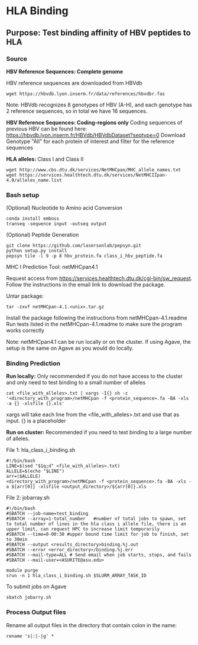 # HLA Binding

## Purpose: Test binding affinity of HBV peptides to HLA

### Source 
**HBV Reference Sequences: Complete genome**

HBV reference sequences are downloaded from HBVdb
```
wget https://hbvdb.lyon.inserm.fr/data/references/hbvdbr.fas
```
Note: HBVdb recognizes 8 genotypes of HBV (A-H), and each genotype has 2 reference sequences, so in total we have 16 sequences. 

**HBV Reference Sequences: Coding-regions only**
Coding sequences of previous HBV can be found here: https://hbvdb.lyon.inserm.fr/HBVdb/HBVdbDataset?seqtype=0
Download Genotype "All" for each protein of interest and filter for the reference sequences 

**HLA alleles:**
Class I and Class II 
```
wget http://www.cbs.dtu.dk/services/NetMHCpan/MHC_allele_names.txt
wget https://services.healthtech.dtu.dk/services/NetMHCIIpan-4.0/alleles_name.list
```

### Bash setup
(Optional) Nucleotide to Amino acid Conversion
```
conda install emboss
transeq -sequence input -outseq output 
```

(Optional) Peptide Generation
```
git clone https://github.com/lasersonlab/pepsyn.git     
python setup.py install 
pepsyn tile -l 9 -p 8 hbv_protein.fa class_i_hbv_peptide.fa       
```

MHC I Prediction Tool: netMHCpan4.1

Request access from https://services.healthtech.dtu.dk/cgi-bin/sw_request.
Follow the instructions in the email link to download the package.

Untar package: 
```
tar -zxvf netMHCpan-4.1.<unix>.tar.gz
```
Install the package following the instructions from netMHCpan-4.1.readme
Run tests listed in the netMHCpan-4.1.readme to make sure the program works correctly

Note: netMHCpan4.1 can be run locally or on the cluster. If using Agave, the setup is the same on Agave as you would do locally. 

### Binding Prediction
**Run locally:** 
Only recommended if you do not have access to the cluster and only need to test binding to a small number of alleles 
```
cat <file_with_alleles>.txt | xargs -I{} sh -c '<directory_with_program>/netMHCpan -f <protein_sequence>.fa -BA -xls -a {} -xlsfile {}.xls'
```

xargs will take each line from the <file_with_alleles>.txt and use that as input. {} is a placeholder 

**Run on cluster:**
Recommended if you need to test binding to a large number of alleles.

File 1: hla_class_i_binding.sh
```
#!/bin/bash  
LINE=$(sed "$1q;d" <file_with_alleles>.txt)                                                                          
ALLELE=$(echo "$LINE")
arr=($ALLELE)    
<directory_with_program>/netMHCpan -f <protein_sequence>.fa -BA -xls -a ${arr[0]} -xlsfile <output_directory>/${arr[0]}.xls 
```

File 2: jobarray.sh
```
#!/bin/bash
#SBATCH --job-name=test_binding
#SBATCH --array=1-total_number   #number of total jobs to spawn, set to total number of lines in the hla class i allele file, there is an upper limit, can request HPC to increase limit temporarily 
#SBATCH --time=0-00:30 #upper bound time limit for job to finish, set to 30min 
#SBATCH --output <results_directory>binding.%j.out        
#SBATCH --error <error_directory>/binding.%j.err                                                        
#SBATCH --mail-type=ALL # Send email when job starts, stops, and fails                                             
#SBATCH --mail-user=<ASURITE@asu.edu>                                                                                                                                                                                                           

module purge
srun -n 1 hla_class_i_binding.sh $SLURM_ARRAY_TASK_ID                                                                                                                                                                                      
```

To submit jobs on Agave
```
sbatch jobarry.sh
```

### Process Output files
Rename all output files in the directory that contain colon in the name: 
```
rename 's|:|-|g' *
```
